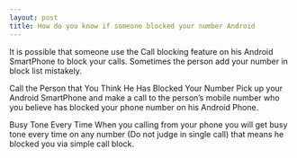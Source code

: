 ```yaml
---
layout: post
title: How do you know if someone blocked your number Android
---
```

It is possible that someone use the Call blocking feature on his Android SmartPhone to block your calls. Sometimes the person add your number in block list mistakely.

Call the Person that You Think He Has Blocked Your Number
Pick up your Android SmartPhone and make a call to the person’s mobile number who you believe has blocked your phone number on his Android Phone.

Busy Tone Every Time
When you calling from your phone you will get busy tone every time on any number (Do not judge in single call) that means he blocked you via simple call block.
